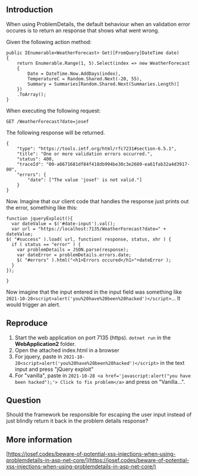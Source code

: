 ## Introduction

When using ProblemDetails, the default behaviour when an validation error occures is to return an response that shows what went wrong.

Given the following action method:

```
public IEnumerable<WeatherForecast> Get([FromQuery]DateTime date)
{
	return Enumerable.Range(1, 5).Select(index => new WeatherForecast
	{
		Date = DateTime.Now.AddDays(index),
		TemperatureC = Random.Shared.Next(-20, 55),
		Summary = Summaries[Random.Shared.Next(Summaries.Length)]
	})
	.ToArray();
}
```

When executing the following request:
```
GET /WeatherForecast?date=josef
```

The following response will be returned.

```
{
	"type": "https://tools.ietf.org/html/rfc7231#section-6.5.1",
	"title": "One or more validation errors occurred.",
	"status": 400,
	"traceId": "00-a6671681df84f418db994be30c3e2689-ea61fab32a4d3917-00",
	"errors": {
		"date": ["The value 'josef' is not valid."]
	}
}
```

Now. Imagine that our client code that handles the response just prints out the error, something like this:

```
function jqueryExploit(){
  var dateValue = $('#date-input').val();
  var url = "https://localhost:7135/WeatherForecast?date=" + dateValue;
$( "#success" ).load( url, function( response, status, xhr ) {
  if ( status == "error" ) {
    var problemDetails = JSON.parse(response);
    var dateError = problemDetails.errors.date;
    $( "#errors" ).html("<h1>Errors occured</h1>"+dateError );
  }
});

}
```

Now imagine that the input entered in the input field was something like ```2021-10-28<script>alert('you%20have%20been%20hacked')</script>```...
It would trigger an alert.

## Reproduce
1. Start the web application on port 7135 (https). ```dotnet run``` in the **WebApplication2** folder.
2. Open the attached index.html in a browser
3. For jquery, paste in ```2021-10-28<script>alert('you%20have%20been%20hacked')</script>``` in the text input and press "jQuery exploit"
4. For "vanilla", paste in ```2021-10-28 <a href='javascript:alert("you have been hacked");'> Click to fix problem</a>``` and press on "Vanilla...".

## Question
Should the framework be responsible for escaping the user input instead of just blindly return it back in the problem details response?

## More information
[https://josef.codes/beware-of-potential-xss-injections-when-using-problemdetails-in-asp-net-core/](https://josef.codes/beware-of-potential-xss-injections-when-using-problemdetails-in-asp-net-core/)